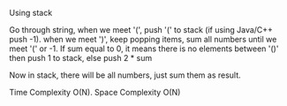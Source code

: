 Using stack

Go through string, when we meet '(', push '(' to stack (if using Java/C++ push -1). when we meet ')', keep popping items, sum all numbers until we meet '(' or -1. If sum equal to 0, it means there is no elements between '()' then push 1 to stack, else push 2 * sum

Now in stack, there will be all numbers, just sum them as result.


Time Complexity O(N). Space Complexity O(N)